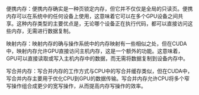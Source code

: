 

便携内存：便携内存确实是一种页锁定内存，但它并不仅仅是全局的只读页。便携内存可以在系统中的任何设备上使用，这意味着它可以在多个GPU设备之间共享。这种内存类型的主要优点是，无论哪个设备正在执行代码，都可以直接访问这些内存，无需进行数据复制。

映射内存：映射内存的确与操作系统中的内存映射有一些相似之处，但在CUDA中，映射内存允许GPU直接访问主机内存，这是一个额外的功能。这意味着，GPU可以直接读取或写入主机内存中的数据，而无需将数据复制到设备内存中。

写合并内存：写合并内存的工作方式与CPU中的写合并缓存类似，但在CUDA中，写合并内存主要用于优化CPU到GPU的数据传输。写合并内存允许CPU将多个窄写操作组合成更少的宽写操作，从而提高内存写操作的效率。

